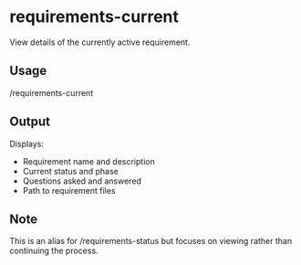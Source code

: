 # requirements-current

View details of the currently active requirement.

## Usage
/requirements-current

## Output
Displays:
- Requirement name and description
- Current status and phase
- Questions asked and answered
- Path to requirement files

## Note
This is an alias for /requirements-status but focuses on viewing rather than continuing the process.